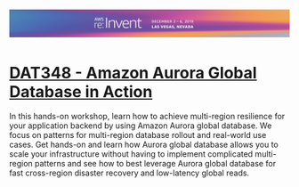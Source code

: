 # ![AWS re:Invent 2019](/assets/reinvent19_topbanner.png)

# [DAT348 - Amazon Aurora Global Database in Action](docs/index.md)

In this hands-on workshop, learn how to achieve multi-region resilience for your application backend by using Amazon Aurora global database. We focus on patterns for multi-region database rollout and real-world use cases. Get hands-on and learn how Aurora global database allows you to scale your infrastructure without having to implement complicated multi-region patterns and see how to best leverage Aurora global database for fast cross-region disaster recovery and low-latency global reads.


